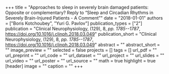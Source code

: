 +++
title = "Approaches to sleep in severely brain damaged patients: Opposite or complementary? Reply to “Sleep and Circadian Rhythms in Severely Brain-Injured Patients - A Comment”"
date = "2018-01-01"
authors = ["Boris Kotchoubey", "Yuri G. Pavlov"]
publication_types = ["2"]
publication = "Clinical Neurophysiology, (129), 8, _pp. 1785--1787_, https://doi.org/10.1016/j.clinph.2018.03.049"
publication_short = "Clinical Neurophysiology, (129), 8, _pp. 1785--1787_, https://doi.org/10.1016/j.clinph.2018.03.049"
abstract = ""
abstract_short = ""
image_preview = ""
selected = false
projects = []
tags = []
url_pdf = ""
url_preprint = ""
url_code = ""
url_dataset = ""
url_project = ""
url_slides = ""
url_video = ""
url_poster = ""
url_source = ""
math = true
highlight = true
[header]
image = ""
caption = ""
+++
